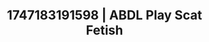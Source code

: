 ---
categories:
- Immersive passion
- Sensual cosplay
- Lactation play
- Erotic dream roleplay
- Flirty smirk
image: /assets/images/1747183191598.jpg
layout: post
seo:
  description: Featured content with premium ABDL Play, Scat Fetish. HD images available.
  keywords: ABDL Play, Scat Fetish
  og_image: /assets/images/1747183191598.jpg
  schema_type: VisualArtwork
tags:
- '#1747183191598'
- Scat Fetish
- ABDL Play
title: 1747183191598 | ABDL Play Scat Fetish
---